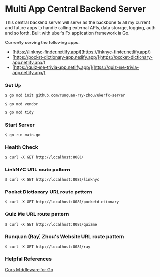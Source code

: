 # Multi App Central Backend Server

This central backend server will serve as the backbone to all my current and future apps to handle calling external APIs, data storage, logging, auth and so forth. Built with uber's Fx application framework in Go.

Currently serving the following apps.

- [https://linknyc-finder.netlify.app/](https://linknyc-finder.netlify.app/)
- [https://pocket-dictionary-app.netlify.app/](https://pocket-dictionary-app.netlify.app/)
- [https://quiz-me-trivia-app.netlify.app/](https://quiz-me-trivia-app.netlify.app/)

### Set Up

```
$ go mod init github.com/runquan-ray-zhou/uberfx-server
```

```
$ go mod vendor
```

```
$ go mod tidy
```

### Start Server

```
$ go run main.go
```

### Health Check

```
$ curl -X GET http://localhost:8080/
```

### LinkNYC URL route pattern

```
$ curl -X GET http://localhost:8080/linknyc
```

### Pocket Dictionary URL route pattern

```
$ curl -X GET http://localhost:8080/pocketdictionary
```

### Quiz Me URL route pattern

```
$ curl -X GET http://localhost:8080/quizme
```

### Runquan (Ray) Zhou's Website URL route pattern

```
$ curl -X GET http://localhost:8080/ray
```

### Helpful References

[Cors Middleware for Go](https://eli.thegreenplace.net/2023/introduction-to-cors-for-go-programmers/)
